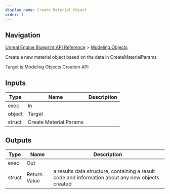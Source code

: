 ```yaml
---
display_name: Create Material Object
order: 1
---
```

## Navigation

[Unreal Engine Blueprint API Reference](https://dev.epicgames.com/documentation/en-us/unreal-engine/BlueprintAPI) > [Modeling Objects](https://dev.epicgames.com/documentation/en-us/unreal-engine/BlueprintAPI/ModelingObjects)

Create a new material object based on the data in CreateMaterialParams

Target is Modeling Objects Creation API

## Inputs

| Type | Name | Description |
| --- | --- | --- |
| exec | In |  |
| object | Target |  |
| struct | Create Material Params |  |

## Outputs

| Type | Name | Description |
| --- | --- | --- |
| exec | Out |  |
| struct | Return Value | a results data structure, containing a result code and information about any new objects created |
